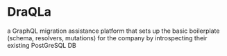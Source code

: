# DraQLa
a GraphQL migration assistance platform that sets up the basic boilerplate (schema, resolvers, mutations) for the company by introspecting their existing PostGreSQL DB

